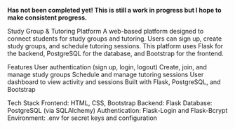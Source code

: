 **Has not been completed yet! This is still a work in progress but I hope to make consistent progress.**

Study Group & Tutoring Platform
A web-based platform designed to connect students for study groups and tutoring. Users can sign up, create study groups, and schedule tutoring sessions. This platform uses Flask for the backend, PostgreSQL for the database, and Bootstrap for the frontend.

Features
User authentication (sign up, login, logout)
Create, join, and manage study groups
Schedule and manage tutoring sessions
User dashboard to view activity and sessions
Built with Flask, PostgreSQL, and Bootstrap


Tech Stack
Frontend: HTML, CSS, Bootstrap
Backend: Flask
Database: PostgreSQL (via SQLAlchemy)
Authentication: Flask-Login and Flask-Bcrypt
Environment: .env for secret keys and configuration

